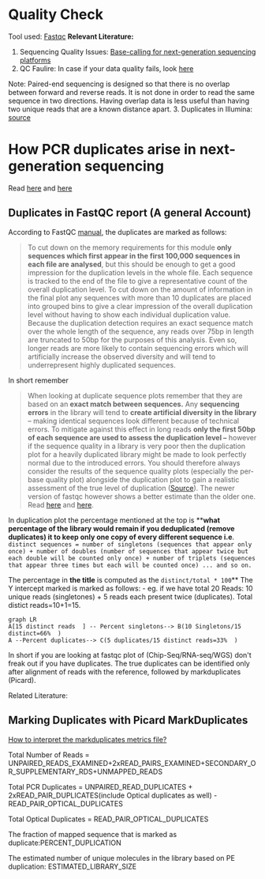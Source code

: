 # **Quality Check**

Tool used: [Fastqc](https://www.bioinformatics.babraham.ac.uk/projects/fastqc/) 
**Relevant Literature:** 
1. Sequencing Quality Issues: [Base-calling for next-generation sequencing platforms](https://www.ncbi.nlm.nih.gov/pmc/articles/PMC3178052/pdf/bbq077.pdf)
2. QC Faulire: In case if your data quality fails, look [here](https://sequencing.qcfail.com/software/fastqc/)

Note: Paired-end sequencing is designed so that there is no overlap between forward and reverse reads. It is not done in order to read the same sequence in two directions. Having overlap data is less useful than having two unique reads that are a known distance apart.
3. Duplicates in Illumina: [source](https://www.biostars.org/p/229842/)
# How PCR duplicates arise in next-generation sequencing
Read [here](https://www.cureffi.org/2012/12/11/how-pcr-duplicates-arise-in-next-generation-sequencing/) and [here](http://core-genomics.blogspot.com/2016/05/increased-read-duplication-on-patterned.html)


## Duplicates in FastQC report (A general Account)

According to FastQC [manual](https://www.bioinformatics.babraham.ac.uk/projects/fastqc/Help/3%20Analysis%20Modules/8%20Duplicate%20Sequences.html), the duplicates are marked as follows:

> To cut down on the memory requirements for this module **only sequences which first appear in the first 100,000 sequences in each file are analysed**, but this should be enough to get a good impression for the duplication levels in the whole file. Each sequence is tracked to the end of the file to give a representative count of the overall duplication level. To cut down on the amount of information in the final plot any sequences with more than 10 duplicates are placed into grouped bins to give a clear impression of the overall duplication level without having to show each individual duplication value.
Because the duplication detection requires an exact sequence match over the whole length of the sequence, any reads over 75bp in length are truncated to 50bp for the purposes of this analysis. Even so, longer reads are more likely to contain sequencing errors which will artificially increase the observed diversity and will tend to underrepresent highly duplicated sequences.

In short remember

> When looking at duplicate sequence plots remember that they are based on an **exact match between sequences.** Any **sequencing errors** in the library will tend to **create artificial diversity in the library** – making identical sequences look different because of technical errors. To mitigate against this effect in long reads **only the first 50bp of each sequence are used to assess the duplication level –** however if the sequence quality in a library is very poor then the duplication plot for a heavily duplicated library might be made to look perfectly normal due to the introduced errors. You should therefore always consider the results of the sequence quality plots (especially the per-base quality plot) alongside the duplication plot to gain a realistic assessment of the true level of duplication ([Source](https://proteo.me.uk/2011/05/interpreting-the-duplicate-sequence-plot-in-fastqc/)).
> The newer version of fastqc however shows a better estimate than the older one. Read [here](http://proteo.me.uk/2013/09/a-new-way-to-look-at-duplication-in-fastqc-v0-11/) and [here](https://www.biostars.org/p/107402/). 

In duplication plot the percentage mentioned at the top is ****what percentage of the library would remain if you deduplicated (remove duplicates) it to keep only one copy of every different sequence i.e**.
`distinct sequences = number of singletons (sequences that appear only once) + number of doubles (number of sequences that appear twice but each double will be counted only once) + number of triplets (sequences that appear three times but each will be counted once) ... and so on.`

The percentage in **the title** is computed as the  `distinct/total * 100`**
The Y intercept marked is marked as follows: -  eg. if we have total 20 Reads: 10 unique reads (singletones) + 5 reads each present twice (duplicates). Total distict reads=10+1=15. 

```mermaid
graph LR
A[15 distinct reads  ] -- Percent singletons--> B(10 Singletons/15 distinct=66%  )
A --Percent duplicates--> C(5 duplicates/15 distinct reads=33%  )
```

In short if you are looking at fastqc plot of (Chip-Seq/RNA-seq/WGS) don't freak out if you have duplicates. The true duplicates can be identified only after alignment of reads with the reference, followed by markduplicates (Picard). 

Related Literature: 

## Marking Duplicates with Picard MarkDuplicates

[How to interpret the markduplicates metrics file?](https://broadinstitute.github.io/picard/picard-metric-definitions.html#DuplicationMetrics)


Total Number of Reads = UNPAIRED_READS_EXAMINED+2xREAD_PAIRS_EXAMINED+SECONDARY_OR_SUPPLEMENTARY_RDS+UNMAPPED_READS

Total PCR Duplicates = UNPAIRED_READ_DUPLICATES + 2xREAD_PAIR_DUPLICATES(include Optical duplicates as well) -READ_PAIR_OPTICAL_DUPLICATES

Total Optical Duplicates = READ_PAIR_OPTICAL_DUPLICATES

The fraction of mapped sequence that is marked as duplicate:PERCENT_DUPLICATION

The estimated number of unique molecules in the library based on PE duplication: ESTIMATED_LIBRARY_SIZE


